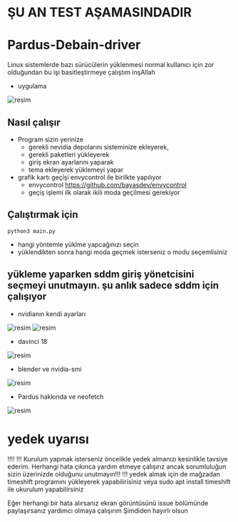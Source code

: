 # ŞU AN TEST AŞAMASINDADIR
# Pardus-Debain-driver
Linux sistemlerde bazı sürücülerin yüklenmesi normal kullanıcı için zor olduğundan bu işi basitleştirmeye çalıştım inşAllah

* uygulama

![resim](https://user-images.githubusercontent.com/75750279/219940482-3940d222-7274-499d-b3f8-2aeafd84288a.png)
## Nasıl çalışır
        
- Program sizin yerinize 
    - gerekli nevidia depolarını sisteminize ekleyerek,
    - gerekli paketleri yükleyerek
    - giriş ekran ayarlarını yaparak
    - tema ekleyerek
    yüklemeyi yapar
- grafik kartı geçişi envycontrol ile birilkte yapılıyor
    - envycontrol https://github.com/bayasdev/envycontrol
    - geçiş işlemi ilk olarak ikili moda geçilmesi gerekiyor

## Çalıştırmak için
```python3 main.py```
* hangi yöntemle yüklme yapcağınızı seçin
* yüklendikten sonra hangi moda geçmek isterseniz o modu seçemlisiniz
## yükleme yaparken sddm giriş yönetcisini seçmeyi unutmayın. şu anlık sadece sddm için çalışıyor

* nvidianın kendi ayarları

![resim](https://user-images.githubusercontent.com/75750279/204157502-05292255-1531-4a23-9de7-61324af6ec66.png)
![resim](https://user-images.githubusercontent.com/75750279/219940580-c8e98dbd-774d-4101-b8a4-4a0471052b36.png)


* davinci 18

![resim](https://user-images.githubusercontent.com/75750279/204157510-0e4e7794-5c6d-4c06-b658-ad86de31d943.png)

* blender ve nvidia-smi

![resim](https://user-images.githubusercontent.com/75750279/204157524-af44fa06-ddad-4c72-bd51-03e22a9f4d81.png)

* Pardus hakkında ve neofetch

![resim](https://user-images.githubusercontent.com/75750279/204157534-4795b2eb-abd4-4ca7-becf-fb048be516f5.png)

# yedek uyarısı
!!!!
!!! Kurulum yapmak isterseniz öncelikle yedek almanızı kesinlikle tavsiye ederim. Herhangi hata çıkınca yardım etmeye çalışırız ancak sorumluluğun sizin üzerinizde olduğunu unutmayın!!!
!!!
yedek almak için de mağzadan timeshift programını yükleyerek yapabilirisiniz veya 
sudo apt install timeshift
ile ukurulum yapabilirsiniz

Eğer herhangi bir hata alırsanız  ekran görüntüsünü issue bölümünde paylaşırsanız yardımcı olmaya çalışırım
Şimdiden hayırlı olsun
